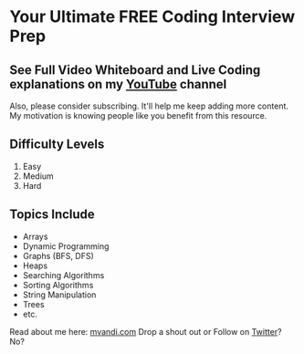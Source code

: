 # Your Ultimate FREE Coding Interview Prep

## See Full Video Whiteboard and Live Coding explanations on my [YouTube](https://www.youtube.com/channel/UCZOiUkaF2fy8Mn0gZiKiDyQ/videos) channel

Also, please consider subscribing. It'll help me keep adding more content.
My motivation is knowing people like you benefit from this resource.

## Difficulty Levels

1. Easy
2. Medium
3. Hard

## Topics Include

- Arrays
- Dynamic Programming
- Graphs (BFS, DFS)
- Heaps
- Searching Algorithms
- Sorting Algorithms
- String Manipulation
- Trees
- etc.

Read about me here: [mvandi.com](https://mvandi.com)
Drop a shout out or Follow on [Twitter](https://twitter.com/michael_vandi)? No?
